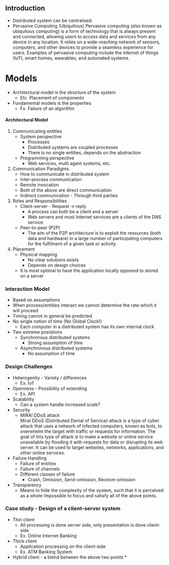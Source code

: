 ## Introduction
* Distributed system can be centralised.
* Pervasive Computing (Ubiquitous)
	   Pervasive computing (also known as ubiquitous computing) is a form of technology that is always present and connected, allowing users to access data and services from any device in any location. It relies on a wide-reaching network of sensors, computers, and other devices to provide a seamless experience for users. Examples of pervasive computing include the internet of things (IoT), smart homes, wearables, and automated systems.

# Models

* Architectural model is the structure of the system
	* Etc. Placement of components
* Fundamental models is the properties
	* Fx. Failure of an algorithm

#### Architectural Model
1. Communicating entities
   * System perspective
	   * Processes
	   * Distributed systems are coupled processes
	   * There is no single entities, depends on the abstraction
   * Programming perspective
	   * Web services, multi agent systems, etc.
2. Communication Paradigms.
	* How to communicate in distributed system
	* Inter-process communication
	* Remote invocation
	* Both of the above are direct communication
	* Indirect communication - Through third parties
3. Roles and Responsibilities
	* Client-server - Request -> reply
		* A process can both be a client and a server
		* Web servers and most Internet services are a clients of the DNS service 
	* Peer-to-peer (P2P)
		* The aim of the P2P architecture is to exploit the resources (both data and hardware) in a large number of participating computers for the fulfilment of a given task or activity
4. Placement
	* Physical mapping
		* No clear solutions exists
		* Depends on design choices
	* It is most optimal to have the application locally opposed to stored on a server

### Interaction Model
* Based on assumptions
* When process/entities interact we cannot determine the rate which it will proceed
* Timing cannot in general be predicted
* No single notion of time (No Global Clock!)
	* Each computer in a distributed system has its own internal clock
* Two extreme posistions
	* Synchronous distributed systems
		* Strong assumption of time
	* Asynchronous distributed systems
		* No assumption of time

### Design Challenges
* Heterogenity - Variety / differences
	* Ex. IoT
* Openness - Possibility of extending
	* Ex. API
* Scalability
	* Can a system handle increased scale?
* Security
	* MIRAI DDoS attack  	
		MiraI DDoS (Distributed Denial of Service) attack is a type of cyber attack that uses a network of infected computers, known as bots, to overwhelm the target with traffic or requests for information. The goal of this type of attack is to make a website or online service unavailable by flooding it with requests for data or disrupting its web server. It can be used to target websites, networks, applications, and other online services.
 * Failure Handling
	 * Failure of entities
	 * Failure of channels
	 * Different classes of failure
		 * Crash, Omission, Send-omission, Receive-omission
 * Transparency
	 * Means to hide the complexity of the system, such that it is perceived as a whole
Impossible to focus and satisfy all of the above points.
### Case study - Design of a client-server system
* Thin client 
	* All processing is done server side, only presentation is done client-side
	* Ex. Online Internet Banking
* Thick client
	* Application processing on the client-side
	* Ex. ATM Banking System
* Hybrid client - a blend between the above two points
	* 